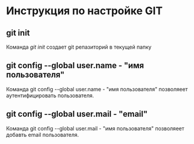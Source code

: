 # Инструкция по настройке GIT

## git init 

Команда *git init* создает git репазиторий в текущей папку

## git config --global user.name - "имя пользователя"

Команда git config --global user.name - "имя пользователя" позволяеет аутентифицировать пользователя.

## git config --global user.mail - "email"

Команда git config --global user.mail - "имя пользователя" позволяеет добавть email пользователя.